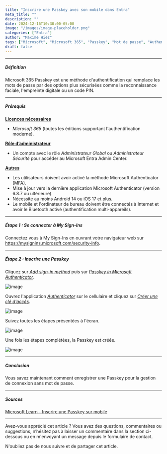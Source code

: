 ```yaml
---
title: "Inscrire une Passkey avec son mobile dans Entra"
meta_title: ""
description: ""
date: 2024-12-16T10:30:00-05:00
image: "/images/image-placeholder.png"
categories: ["Entra"]
author: "Maxime Hiez"
tags: ["Microsoft", "Microsoft 365", "Passkey", "Mot de passe", "Authenticator", "FIDO2", "MFA", "Sécurité"]
draft: false
---
```

---

##### Définition
Microsoft 365 Passkey est une méthode d'authentification qui remplace les mots de passe par des options plus sécurisées comme la reconnaissance faciale, l'empreinte digitale ou un code PIN.

---

##### Prérequis
**<u>Licences nécessaires</u>**
- *Microsoft 365* (toutes les éditions supportant l'authentification moderne).

**<u>Rôle d’administrateur</u>**
- Un compte avec le rôle *Administrateur Global* ou *Administrateur Sécurité* pour accéder au Microsoft Entra Admin Center.

**<u>Autres</u>**
- Les utilisateurs doivent avoir activé la méthode Microsoft Authenticator (MFA).
- Mise à jour vers la dernière application Microsoft Authenticator (version 6.8.7 ou ultérieure).
- Nécessite au moins Android 14 ou iOS 17 et plus.
- Le mobile et l'ordinateur de bureau doivent être connectés à Internet et avoir le Bluetooth activé (authentification multi-appareils).

---

##### Étape 1 : Se connecter à My Sign-Ins
Connectez vous à My Sign-Ins en ouvrant votre navigateur web sur https://mysignins.microsoft.com/security-info.

---

##### Étape 2 : Inscrire une Passkey
Cliquez sur *<u>Add sign-in method</u>* puis sur *<u>Passkey in Microsoft Authenticator</u>*.

![image](/images/blog/entra/tuto/entra_passkey_003.png)

Ouvrez l'application *<u>Authenticator</u>* sur le cellulaire et cliquez sur *<u>Créer une clé d'accès</u>*.

![image](/images/blog/entra/tuto/entra_passkey_004.png)

Suivez toutes les étapes présentées à l'écran.

![image](/images/blog/entra/tuto/entra_passkey_005.png)

Une fois les étapes complétées, la Passkey est créée.

![image](/images/blog/entra/tuto/entra_passkey_006.png)

---

##### Conclusion
Vous savez maintenant comment enregistrer une Passkey pour la gestion de connexion sans mot de passe.

---

##### Sources
[Microsoft Learn - Inscrire une Passkey sur mobile](https://learn.microsoft.com/fr-ca/entra/identity/authentication/how-to-register-passkey-mobile?tabs=iOS)

---


Avez-vous apprécié cet article ? Vous avez des questions, commentaires ou suggestions, n’hésitez pas à laisser un commentaire dans la section ci-dessous ou en m'envoyant un message depuis le formulaire de contact.

N'oubliez pas de nous suivre et de partager cet article.